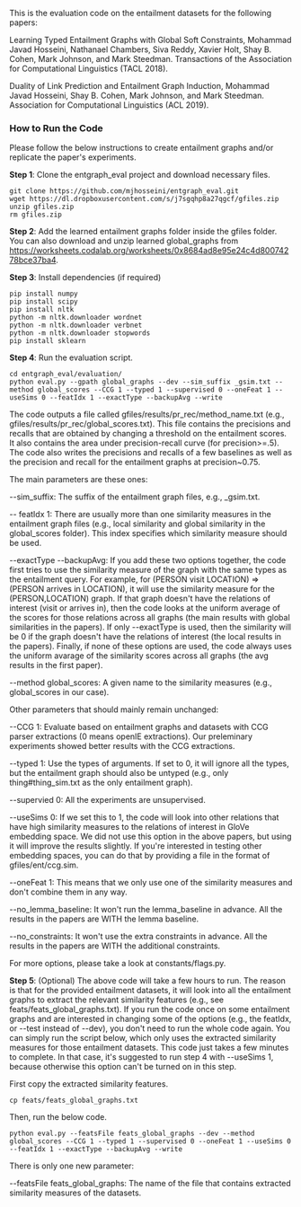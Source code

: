 This is the evaluation code on the entailment datasets for the following papers:

Learning Typed Entailment Graphs with Global Soft Constraints, Mohammad Javad Hosseini, Nathanael Chambers, Siva Reddy, Xavier Holt, Shay B. Cohen, Mark Johnson, and Mark Steedman. Transactions of the Association for Computational Linguistics (TACL 2018).

Duality of Link Prediction and Entailment Graph Induction,  Mohammad Javad Hosseini, Shay B. Cohen, Mark Johnson, and Mark Steedman. Association for Computational Linguistics (ACL 2019).



### How to Run the Code

Please follow the below instructions to create entailment graphs and/or replicate the paper's experiments.

**Step 1**: Clone the entgraph_eval project and download necessary files.

    git clone https://github.com/mjhosseini/entgraph_eval.git
    wget https://dl.dropboxusercontent.com/s/j7sgqhp8a27qgcf/gfiles.zip
    unzip gfiles.zip
    rm gfiles.zip

**Step 2**: Add the learned entailment graphs folder inside the gfiles folder. You can also download and unzip learned global_graphs from https://worksheets.codalab.org/worksheets/0x8684ad8e95e24c4d80074278bce37ba4.

**Step 3**: Install dependencies (if required)

    pip install numpy
    pip install scipy
    pip install nltk
    python -m nltk.downloader wordnet
    python -m nltk.downloader verbnet
    python -m nltk.downloader stopwords
    pip install sklearn

**Step 4**: Run the evaluation script.

    cd entgraph_eval/evaluation/
    python eval.py --gpath global_graphs --dev --sim_suffix _gsim.txt --method global_scores --CCG 1 --typed 1 --supervised 0 --oneFeat 1 --useSims 0 --featIdx 1 --exactType --backupAvg --write
    
The code outputs a file called gfiles/results/pr_rec/method_name.txt (e.g., gfiles/results/pr_rec/global_scores.txt). This file contains the precisions and recalls that are obtained by changing a threshold on the entailment scores. It also contains the area under precision-recall curve (for precision>=.5). The code also writes the precisions and recalls of a few baselines as well as the precision and recall for the entailment graphs at precision~0.75.

The main parameters are these ones:

--sim_suffix: The suffix of the entailment graph files, e.g., _gsim.txt.

-- featIdx 1: There are usually more than one similarity measures in the entailment graph files (e.g., local similarity and global similarity in the global_scores folder). This index specifies which similarity measure should be used.

--exactType --backupAvg: If you add these two options together, the code first tries to use the similarity measure of the graph with the same types as the entailment query. For example, for (PERSON visit LOCATION) => (PERSON arrives in LOCATION), it will use the similarity measure for the (PERSON,LOCATION) graph. If that graph doesn't have the relations of interest (visit or arrives in), then the code looks at the uniform average of the scores for those relations across all graphs (the main results with global similarities in the papers). If only --exactType is used, then the similarity will be 0 if the graph doesn't have the relations of interest (the local results in the papers). Finally, if none of these options are used, the code always uses the uniform avarage of the similarity scores across all graphs (the avg results in the first paper).

--method global_scores: A given name to the similarity measures (e.g., global_scores in our case).

Other parameters that should mainly remain unchanged:

--CCG 1: Evaluate based on entailment graphs and datasets with CCG parser extractions (0 means openIE extractions). Our preleminary experiments showed better results with the CCG extractions.

--typed 1: Use the types of arguments. If set to 0, it will ignore all the types, but the entailment graph should also be untyped (e.g., only thing#thing_sim.txt as the only entailment graph).

--supervied 0: All the experiments are unsupervised.

--useSims 0: If we set this to 1, the code will look into other relations that have high similarity measures to the relations of interest in GloVe embedding space. We did not use this option in the above papers, but using it will improve the results slightly. If you're interested in testing other embedding spaces, you can do that by providing a file in the format of gfiles/ent/ccg.sim.

--oneFeat 1: This means that we only use one of the similarity measures and don't combine them in any way.

--no_lemma_baseline: It won't run the lemma_baseline in advance. All the results in the papers are WITH the lemma baseline.

--no_constraints: It won't use the extra constraints in advance. All the results in the papers are WITH the additional constraints.

For more options, please take a look at constants/flags.py.

**Step 5**: (Optional) The above code will take a few hours to run. The reason is that for the provided entailment datasets, it will look into all the entailment graphs to extract the relevant similarity features (e.g., see feats/feats_global_graphs.txt). If you run the code once on some entailment graphs and are interested in changing some of the options (e.g., the featIdx, or --test instead of --dev), you don't need to run the whole code again. You can simply run the script below, which only uses the extracted similarity measures for those entailment datasets. This code just takes a few minutes to complete. In that case, it's suggested to run step 4 with --useSims 1, because otherwise this option can't be turned on in this step.

First copy the extracted similarity features.

    cp feats/feats_global_graphs.txt

Then, run the below code.

    python eval.py --featsFile feats_global_graphs --dev --method global_scores --CCG 1 --typed 1 --supervised 0 --oneFeat 1 --useSims 0 --featIdx 1 --exactType --backupAvg --write

There is only one new parameter:

--featsFile feats_global_graphs: The name of the file that contains extracted similarity measures of the datasets.
